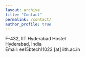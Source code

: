 ```yaml
---
layout: archive
title: "Contact"
permalink: /contact/
author_profile: true
---
```

F-432, IIT Hyderabad Hostel<br>
Hyderabad, India<br>
Email: ee15btech11023 [at] iith.ac.in

